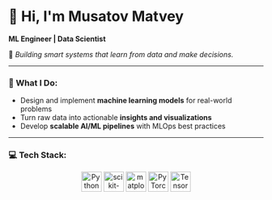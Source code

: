 # 👋 Hi, I'm Musatov Matvey  

**ML Engineer | Data Scientist**  

🔧 *Building smart systems that learn from data and make decisions.*

---

### 🧠 What I Do:
- Design and implement **machine learning models** for real-world problems
- Turn raw data into actionable **insights and visualizations**
- Develop **scalable AI/ML pipelines** with MLOps best practices

---

### 💻 Tech Stack:

<div align="center">
  <img src="https://cdn.jsdelivr.net/gh/devicons/devicon@latest/icons/python/python-original.svg"  alt="Python" width="40" height="40"/>
  <img src="https://cdn.jsdelivr.net/gh/devicons/devicon@latest/icons/scikitlearn/scikitlearn-original.svg"  alt="scikit-learn" width="40" height="40"/>
  <img src="https://cdn.jsdelivr.net/gh/devicons/devicon@latest/icons/matplotlib/matplotlib-original.svg"  alt="matplotlib" width="40" height="40"/>
  <img src="https://cdn.jsdelivr.net/gh/devicons/devicon@latest/icons/pytorch/pytorch-original.svg"  alt="PyTorch" width="40" height="40"/>
  <img src="https://cdn.jsdelivr.net/gh/devicons/devicon@latest/icons/tensorflow/tensorflow-original.svg"  alt="TensorFlow" width="40" height="40"/>
</div>
